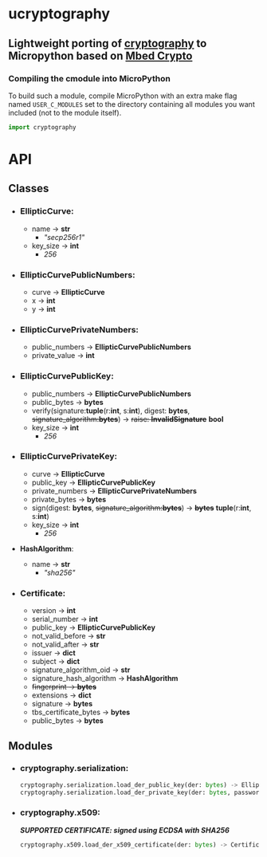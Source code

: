 # ucryptography

Lightweight porting of [cryptography](https://github.com/pyca/cryptography)  to Micropython based on [Mbed Crypto](https://github.com/ARMmbed/mbed-crypto/)
---------------

### Compiling the cmodule into MicroPython

To build such a module, compile MicroPython with an extra make flag named ```USER_C_MODULES``` set to the directory containing all modules you want included (not to the module itself).

```python
import cryptography
```

# API

## Classes
- ### **EllipticCurve**:
    - name -> **str**
        - _"secp256r1"_
    - key_size -> **int**
        - _256_

- ### **EllipticCurvePublicNumbers**:
    - curve -> **EllipticCurve**
    - x -> **int**
    - y -> **int**

- ### **EllipticCurvePrivateNumbers**:
    - public_numbers -> **EllipticCurvePublicNumbers**
    - private_value -> **int**

- ### **EllipticCurvePublicKey**:
    - public_numbers -> **EllipticCurvePublicNumbers**
    - public_bytes -> **bytes**
    - verify(signature:**tuple**(r:**int**, s:**int**), digest: **bytes**, ~~signature_algorithm:**bytes**~~) -> ~~raise: **InvalidSignature**~~ **bool**
    - key_size -> **int**
        - _256_

- ### **EllipticCurvePrivateKey**:
    - curve -> **EllipticCurve**
    - public_key -> **EllipticCurvePublicKey**
    - private_numbers -> **EllipticCurvePrivateNumbers**
    - private_bytes -> **bytes**
    - sign(digest: **bytes**, ~~signature_algorithm:**bytes**~~) -> ~~**bytes**~~ **tuple**(r:**int**, s:**int**)
    - key_size -> **int**
        - _256_

- **HashAlgorithm**:
    - name -> **str**
        - _"sha256"_

- ### **Certificate**:
    - version -> **int**
    - serial_number -> **int**
    - public_key -> **EllipticCurvePublicKey**
    - not_valid_before -> **str**
    - not_valid_after -> **str**
    - issuer -> **dict**
    - subject -> **dict**
    - signature_algorithm_oid -> **str**
    - signature_hash_algorithm -> **HashAlgorithm**
    - ~~fingerprint -> **bytes**~~
    - extensions -> **dict**
    - signature -> **bytes**
    - tbs_certificate_bytes -> **bytes**
    - public_bytes -> **bytes**

## Modules

- ### **cryptography.serialization**:
    ```python
    cryptography.serialization.load_der_public_key(der: bytes) -> EllipticCurvePublicKey
    cryptography.serialization.load_der_private_key(der: bytes, password: bytes) -> EllipticCurvePrivateKey
    ```
- ### **cryptography.x509**:
    **_SUPPORTED CERTIFICATE: signed using ECDSA with SHA256_**
    ```python
    cryptography.x509.load_der_x509_certificate(der: bytes) -> Certificate
    ```
